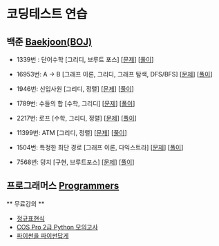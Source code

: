 # 코딩테스트 연습

## 백준 [Baekjoon(BOJ)](https://www.acmicpc.net/problem/tags)

- 1339번 : 단어수학 [그리디, 브루트 포스] [[문제](https://www.acmicpc.net/problem/1339)] [[풀이](https://velog.io/@joniekwon/Python-%EB%B0%B1%EC%A4%80-1339%EB%B2%88-%EB%8B%A8%EC%96%B4-%EC%88%98%ED%95%99)]

- 16953번: A → B [그래프 이론, 그리디, 그래프 탐색, DFS/BFS] [[문제](https://www.acmicpc.net/problem/16953)] [[풀이](https://velog.io/@joniekwon/Python-%EB%B0%B1%EC%A4%80-16953%EB%B2%88-A-B)]

- 1946번: 신입사원 [그리디, 정렬] [[문제](https://www.acmicpc.net/problem/1946)] [[풀이](https://velog.io/@joniekwon/Python-%EB%B0%B1%EC%A4%80-1946%EB%B2%88-%EC%8B%A0%EC%9E%85-%EC%82%AC%EC%9B%90)]

- 1789번: 수들의 합 [수학, 그리디] [[문제](https://www.acmicpc.net/problem/1789)] [[풀이](https://velog.io/@joniekwon/Python-%EB%B0%B1%EC%A4%80-1789%EB%B2%88-%EC%88%98%EB%93%A4%EC%9D%98-%ED%95%A9)]

- 2217번: 로프 [수학, 그리디, 정렬] [[문제](https://www.acmicpc.net/problem/2217)] [[풀이](https://velog.io/@joniekwon/Python-%EB%B0%B1%EC%A4%80-2217%EB%B2%88-%EB%A1%9C%ED%94%84)]

- 11399번: ATM [그리디, 정렬] [[문제](https://www.acmicpc.net/problem/11399)] [[풀이](https://velog.io/@joniekwon/Python-%EB%B0%B1%EC%A4%80-11399%EB%B2%88-ATM)]

- 1504번: 특정한 최단 경로 [그래프 이론, 다익스트라] [[문제](https://www.acmicpc.net/problem/1504)] [[풀이](https://velog.io/@joniekwon/Python-%EB%B0%B1%EC%A4%80-1504%EB%B2%88-%ED%8A%B9%EC%A0%95%ED%95%9C-%EC%B5%9C%EB%8B%A8-%EA%B2%BD%EB%A1%9C)]

- 7568번: 덩치 [구현, 브루트포스] [[문제](https://www.acmicpc.net/problem/7568)] [[풀이](https://velog.io/@joniekwon/Python-%EB%B0%B1%EC%A4%80-7568%EB%B2%88-%EB%8D%A9%EC%B9%98)]

## 프로그래머스 [Programmers](https://programmers.co.kr/learn/challenges)

** 무료강의 **
- [정규표현식](https://programmers.co.kr/learn/courses/11)
- [COS Pro 2급 Python 모의고사](https://programmers.co.kr/learn/courses/33)
- [파이썬을 파이썬답게](https://programmers.co.kr/learn/courses/4008)
